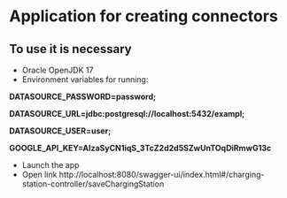 # Application for creating connectors
## To use it is necessary
- Oracle OpenJDK 17
- Environment variables for running:
   
**DATASOURCE_PASSWORD=password;**

**DATASOURCE_URL=jdbc:postgresql://localhost:5432/exampl;**
  
**DATASOURCE_USER=user;**

**GOOGLE_API_KEY=AIzaSyCN1iqS_3TcZ2d2d5SZwUnTOqDiRmwG13c**

- Launch the app
- Open link http://localhost:8080/swagger-ui/index.html#/charging-station-controller/saveChargingStation

